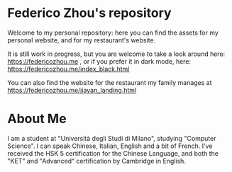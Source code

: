 # Federico Zhou's repository
Welcome to my personal repository: here you can find the assets for my personal website, and for my restaurant's website.

It is still work in progress, but you are welcome to take a look around here: https://federicozhou.me , or if you prefer it in dark mode, here: https://federicozhou.me/index_black.html

You can also find the website for the restaurant my family manages at https://federicozhou.me/jiayan_landing.html


# About Me
I am a student at "Università degli Studi di Milano", studying "Computer Science". 
I can speak Chinese, Italian, English and a bit of French.
I've received the HSK 5 certification for the Chinese Language,
and both the "KET" and "Advanced“ certification by Cambridge in English.
